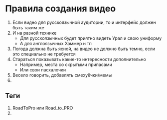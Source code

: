 # Правила создания видео
1. Если видео для русскоязычной аудитории, то и интерфейс должен быть таким же
2. И на разной технике
   - Для русскоязычных будет приятно видеть Урал и свою униформу
   - А для англоязычных Хаммер и тп
3. Погода должна быть ясной, на видео не должно быть темно, если это специально не требуется
4. Стараться показывать какие-то интересности дополнительно
   - Например, места со скрытыми припасами
   - Или свои пасхалочки
5. Весело говорить, добавлять смехуёчки/мемы
6. 


## Теги
1. RoadToPro или Road_to_PRO
2. 
